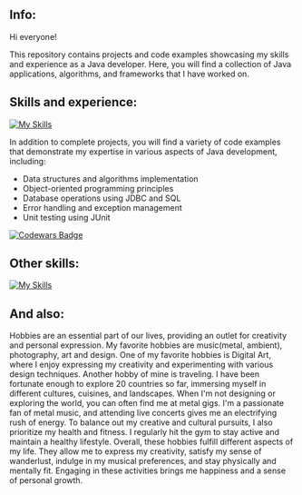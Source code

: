 ## Info:

Hi everyone! 

This repository contains projects and code examples showcasing my skills and experience as a Java developer. Here, you will find a collection of Java applications, algorithms, and frameworks that I have worked on.

## Skills and experience:


[![My Skills](https://skillicons.dev/icons?i=java,spring,maven,postgres,hibernate,docker,postman,rabbitmq,webflow)](https://skillicons.dev)

In addition to complete projects, you will find a variety of code examples that demonstrate my expertise in various aspects of Java development, including:

- Data structures and algorithms implementation
- Object-oriented programming principles
- Database operations using JDBC and SQL
- Error handling and exception management
- Unit testing using JUnit

[![Codewars Badge](https://www.codewars.com/users/Ivan%20M/badges/small)](https://www.codewars.com/users/Ivan%20M)


## Other skills:
[![My Skills](https://skillicons.dev/icons?i=ps,figma,ableton)](https://skillicons.dev)

## And also:

Hobbies are an essential part of our lives, providing an outlet for creativity and personal expression. My favorite hobbies are music(metal, ambient), photography, art and design.
One of my favorite hobbies is Digital Art, where I enjoy expressing my creativity and experimenting with various design techniques. 
Another hobby of mine is traveling. I have been fortunate enough to explore 20 countries so far, immersing myself in different cultures, cuisines, and landscapes.
When I'm not designing or exploring the world, you can often find me at metal gigs. I'm a passionate fan of metal music, and attending live concerts gives me an electrifying rush of energy.
To balance out my creative and cultural pursuits, I also prioritize my health and fitness. I regularly hit the gym to stay active and maintain a healthy lifestyle. 
Overall, these hobbies fulfill different aspects of my life. They allow me to express my creativity, satisfy my sense of wanderlust, indulge in my musical preferences, and stay physically and mentally fit. Engaging in these activities brings me happiness and a sense of personal growth.


<!--
**Ivan-Mol/Ivan-Mol** is a ✨ _special_ ✨ repository because its `README.md` (this file) appears on your GitHub profile.

Here are some ideas to get you started:

- 🔭 I’m currently working on ...
- 🌱 I’m currently learning ...
- 👯 I’m looking to collaborate on ...
- 🤔 I’m looking for help with ...
- 💬 Ask me about ...
- 📫 How to reach me: ...
- 😄 Pronouns: ...
- ⚡ Fun fact: ...
-->
